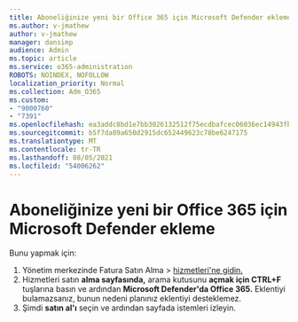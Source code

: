 ```yaml
---
title: Aboneliğinize yeni bir Office 365 için Microsoft Defender ekleme
ms.author: v-jmathew
author: v-jmathew
manager: dansimp
audience: Admin
ms.topic: article
ms.service: o365-administration
ROBOTS: NOINDEX, NOFOLLOW
localization_priority: Normal
ms.collection: Adm_O365
ms.custom:
- "9000760"
- "7391"
ms.openlocfilehash: ea3addc8bd1e7bb3026132512f75ecdbafcec06036ec14943fb3aed554e25757
ms.sourcegitcommit: b5f7da89a650d2915dc652449623c78be6247175
ms.translationtype: MT
ms.contentlocale: tr-TR
ms.lasthandoff: 08/05/2021
ms.locfileid: "54006262"
---
```

# <a name="add-microsoft-defender-for-office-365-to-your-subscription"></a>Aboneliğinize yeni bir Office 365 için Microsoft Defender ekleme

Bunu yapmak için:

1. Yönetim merkezinde Fatura Satın Alma   >  [hizmetleri'ne gidin.](https://go.microsoft.com/fwlink/p/?linkid=868433)
2. Hizmetleri satın **alma sayfasında,** arama kutusunu **açmak için CTRL+F** tuşlarına basın ve ardından **Microsoft Defender'da Office 365.** Eklentiyi bulamazsanız, bunun nedeni planınız eklentiyi desteklemez.
3. Şimdi **satın al'ı** seçin ve ardından sayfada istemleri izleyin.
